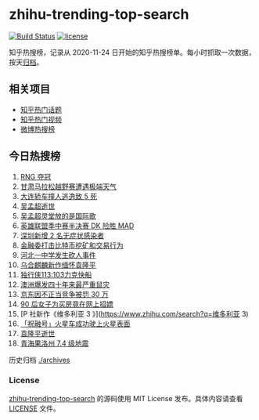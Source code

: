 # zhihu-trending-top-search

[![Build Status](https://github.com/justjavac/zhihu-trending-top-search/workflows/ci/badge.svg?branch=main)](https://github.com/justjavac/zhihu-trending-top-search/actions)
[![license](https://img.shields.io/github/license/justjavac/zhihu-trending-top-search)](https://github.com/justjavac/zhihu-trending-top-search/blob/main/LICENSE)

知乎热搜榜，记录从 2020-11-24 日开始的知乎热搜榜单。每小时抓取一次数据，按天[归档](./archives)。

## 相关项目

- [知乎热门话题](https://github.com/justjavac/zhihu-trending-hot-questions)
- [知乎热门视频](https://github.com/justjavac/zhihu-trending-hot-video)
- [微博热搜榜](https://github.com/justjavac/weibo-trending-hot-search)

## 今日热搜榜

<!-- BEGIN -->
<!-- 最后更新时间 Mon May 24 2021 18:11:07 GMT+0800 (China Standard Time) -->

1. [RNG 夺冠](https://www.zhihu.com/search?q=rng)
2. [甘肃马拉松越野赛遭遇极端天气](https://www.zhihu.com/search?q=甘肃马拉松)
3. [大连轿车撞人逃逸致 5 死](https://www.zhihu.com/search?q=大连车祸)
4. [吴孟超逝世](https://www.zhihu.com/search?q=吴孟超)
5. [吴孟超灵堂放的是国际歌](https://www.zhihu.com/search?q=吴孟超)
6. [英雄联盟季中赛半决赛 DK 险胜 MAD](https://www.zhihu.com/search?q=英雄联盟)
7. [深圳新增 2 名无症状感染者](https://www.zhihu.com/search?q=深圳疫情)
8. [金融委打击比特币挖矿和交易行为](https://www.zhihu.com/search?q=金融委打击比特币)
9. [河北一中学发生砍人事件](https://www.zhihu.com/search?q=河北中学砍人)
10. [乌合麒麟新作缅怀袁隆平](https://www.zhihu.com/search?q=乌合麒麟新作)
11. [独行侠113:103力克快船](https://www.zhihu.com/search?q=独行侠)
12. [澳洲爆发四十年来最严重鼠灾](https://www.zhihu.com/search?q=澳大利亚鼠灾)
13. [京东因不正当竞争被罚 30 万](https://www.zhihu.com/search?q=京东罚款)
14. [90 后女子为买房竟在网上招嫖](https://www.zhihu.com/search?q=杭州买房)
15. [P 社新作《维多利亚 3 》](https://www.zhihu.com/search?q=维多利亚 3)
16. [「祝融号」火星车成功驶上火星表面](https://www.zhihu.com/search?q=祝融号)
17. [袁隆平逝世](https://www.zhihu.com/search?q=袁隆平)
18. [青海果洛州 7.4 级地震](https://www.zhihu.com/search?q=青海地震)

<!-- END -->

历史归档 [./archives](./archives)

### License

[zhihu-trending-top-search](https://github.com/justjavac/zhihu-trending-top-search)
的源码使用 MIT License 发布。具体内容请查看 [LICENSE](./LICENSE) 文件。
